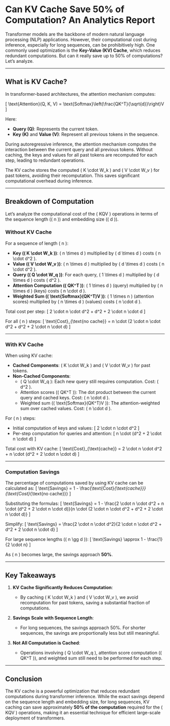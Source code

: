 # Can KV Cache Save 50% of Computation? An Analytics Report

Transformer models are the backbone of modern natural language processing (NLP) applications. However, their computational cost during inference, especially for long sequences, can be prohibitively high. One commonly used optimization is the **Key-Value (KV) Cache**, which reduces redundant computations. But can it really save up to 50% of computations? Let’s analyze.

---

## What is KV Cache?

In transformer-based architectures, the attention mechanism computes:

\[ \text{Attention}(Q, K, V) = \text{Softmax}\left(\frac{QK^T}{\sqrt{d}}\right)V \]

Here:
- **Query (Q)**: Represents the current token.
- **Key (K)** and **Value (V)**: Represent all previous tokens in the sequence.

During autoregressive inference, the attention mechanism computes the interaction between the current query and all previous tokens. Without caching, the keys and values for all past tokens are recomputed for each step, leading to redundant operations.

The KV cache stores the computed \( K \cdot W_k \) and \( V \cdot W_v \) for past tokens, avoiding their recomputation. This saves significant computational overhead during inference.

---

## Breakdown of Computation

Let’s analyze the computational cost of the \( KQV \) operations in terms of the sequence length (\( n \)) and embedding size (\( d \)).

### Without KV Cache

For a sequence of length \( n \):
- **Key (\( K \cdot W_k \))**: \( n \times d \) multiplied by \( d \times d \) costs \( n \cdot d^2 \).
- **Value (\( V \cdot W_v \))**: \( n \times d \) multiplied by \( d \times d \) costs \( n \cdot d^2 \).
- **Query (\( Q \cdot W_q \))**: For each query, \( 1 \times d \) multiplied by \( d \times d \) costs \( d^2 \).
- **Attention Computation (\( QK^T \))**: \( 1 \times d \) (query) multiplied by \( n \times d \) (keys) costs \( n \cdot d \).
- **Weighted Sum (\( \text{Softmax}(QK^T)V \))**: \( 1 \times n \) (attention scores) multiplied by \( n \times d \) (values) costs \( n \cdot d \).

Total cost per step:
\[
2 \cdot n \cdot d^2 + d^2 + 2 \cdot n \cdot d
\]

For all \( n \) steps:
\[
\text{Cost}_{\text{no cache}} = n \cdot (2 \cdot n \cdot d^2 + d^2 + 2 \cdot n \cdot d)
\]

---

### With KV Cache

When using KV cache:
- **Cached Components**: \( K \cdot W_k \) and \( V \cdot W_v \) for past tokens.
- **Non-Cached Components**:
  - \( Q \cdot W_q \): Each new query still requires computation. Cost: \( d^2 \).
  - Attention scores (\( QK^T \)): The dot product between the current query and cached keys. Cost: \( n \cdot d \).
  - Weighted sum (\( \text{Softmax}(QK^T)V \)): The attention-weighted sum over cached values. Cost: \( n \cdot d \).

For \( n \) steps:
- Initial computation of keys and values:
  \[
  2 \cdot n \cdot d^2
  \]
- Per-step computation for queries and attention:
  \[
  n \cdot (d^2 + 2 \cdot n \cdot d)
  \]

Total cost with KV cache:
\[
\text{Cost}_{\text{cache}} = 2 \cdot n \cdot d^2 + n \cdot (d^2 + 2 \cdot n \cdot d)
\]

---

### Computation Savings

The percentage of computations saved by using KV cache can be calculated as:
\[
\text{Savings} = 1 - \frac{\text{Cost}_{\text{cache}}}{\text{Cost}_{\text{no cache}}}
\]

Substituting the formulas:
\[
\text{Savings} = 1 - \frac{2 \cdot n \cdot d^2 + n \cdot (d^2 + 2 \cdot n \cdot d)}{n \cdot (2 \cdot n \cdot d^2 + d^2 + 2 \cdot n \cdot d)}
\]

Simplify:
\[
\text{Savings} = \frac{2 \cdot n \cdot d^2}{2 \cdot n \cdot d^2 + d^2 + 2 \cdot n \cdot d}
\]

For large sequence lengths (\( n \gg d \)):
\[
\text{Savings} \approx 1 - \frac{1}{2 \cdot n}
\]

As \( n \) becomes large, the savings approach **50%**.

---

## Key Takeaways

1. **KV Cache Significantly Reduces Computation**:
   - By caching \( K \cdot W_k \) and \( V \cdot W_v \), we avoid recomputation for past tokens, saving a substantial fraction of computations.

2. **Savings Scale with Sequence Length**:
   - For long sequences, the savings approach 50%. For shorter sequences, the savings are proportionally less but still meaningful.

3. **Not All Computation is Cached**:
   - Operations involving \( Q \cdot W_q \), attention score computation (\( QK^T \)), and weighted sum still need to be performed for each step.

---

## Conclusion

The KV cache is a powerful optimization that reduces redundant computations during transformer inference. While the exact savings depend on the sequence length and embedding size, for long sequences, KV caching can save approximately **50% of the computation** required for the \( KQV \) operations, making it an essential technique for efficient large-scale deployment of transformers.

